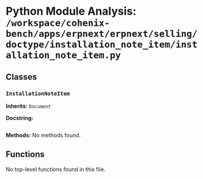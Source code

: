 # Python Module Analysis: `/workspace/cohenix-bench/apps/erpnext/erpnext/selling/doctype/installation_note_item/installation_note_item.py`

## Classes

### `InstallationNoteItem`
**Inherits:** `Document`


**Docstring:**
```

```

**Methods:**
No methods found.




## Functions

No top-level functions found in this file.

